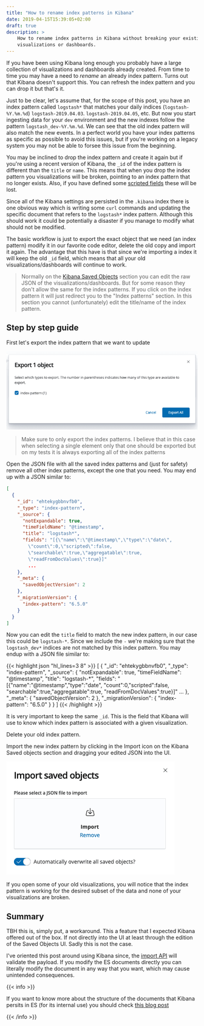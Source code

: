 ```yaml
---
title: "How to rename index patterns in Kibana"
date: 2019-04-15T15:39:05+02:00
draft: true
description: >
    How to rename index patterns in Kibana without breaking your existing
    visualizations or dashboards.
---
```


If you have been using Kibana long enough you probably have a large collection
of visualizations and dashboards already created. From time to time you may have
a need to *rename* an already index pattern. Turns out that Kibana doesn't
support this. You can refresh the index pattern and you can drop it but that's
it.

Just to be clear, let's assume that, for the scope of this post, you have an
index pattern called `logstash*` that matches your daily indices
(`logstash-%Y.%m.%d`) `logstash-2019.04.03`. `logstash-2019.04.05`, etc. But now
you start ingesting data for your `dev` environment and the new indexes follow
the pattern `logstash_dev-%Y.%m.%d`. We can see that the old index pattern will
also match the new events. In a perfect world you have your index patterns as
specific as possible to avoid this issues, but if you're working on a legacy
system you may not be able to forsee this issue from the beginning.

You may be inclined to drop the index pattern and create it again but if you're
using a recent version of Kibana, the `_id` of the index pattern is different
than the `title` or `name`. This means that when you drop the index pattern you
visualizations will be broken, pointing to an index pattern that no longer
exists. Also, if you have defined some [scripted
fields](https://www.elastic.co/guide/en/kibana/current/scripted-fields.html)
these will be lost.

Since all of the Kibana settings are persisted in the `.kibana` index there is
one obvious way which is writing some `curl` commands and updating the specific
document that refers to the `logstash*` index pattern. Although this should work
it could be potentially a disaster if you manage to modify what should not be
modified.

The basic workflow is just to export the exact object that we need (an index
pattern) modify it in our favorite code editor, delete the old copy and import
it again. The advantage that this have is that since we're importing a index it
will keep the old `_id` field, which means that all your old
visualizations/dashboards will continue to work.

> Normally on the [Kibana Saved
> Objects](https://www.elastic.co/guide/en/kibana/current/managing-saved-objects.html)
> section you can edit the raw JSON of the visualizations/dashboards. But for
> some reason they don't allow the same for the index patterns. If you click on
> the index pattern it will just redirect you to the "Index patterns" section.
> In this section you cannot (unfortunately) edit the title/name of the index
> pattern.

## Step by step guide

First let's export the index pattern that we want to update

![Index pattern export](/posts/2019/rename-kibana-index-patterns/export-ui.png)

> Make sure to only export the index patterns. I believe that in this case when
> selecting a single element only that one should be exported but on my tests it
> is always exporting all of the index patterns

Open the JSON file with all the saved index patterns and (just for safety)
remove all other index patterns, except the one that you need. You may end up
with a JSON similar to:

```json
[
  {
    "_id": "ehtekygbbnvfb0",
    "_type": "index-pattern",
    "_source": {
      "notExpandable": true,
      "timeFieldName": "@timestamp",
      "title": "logstash*",
      "fields": "[{\"name\":\"@timestamp\",\"type\":\"date\",
        \"count\":0,\"scripted\":false,
        \"searchable\":true,\"aggregatable\":true,
        \"readFromDocValues\":true}]"
        ...
    },
    "_meta": {
      "savedObjectVersion": 2
    },
    "_migrationVersion": {
      "index-pattern": "6.5.0"
    }
  }
]
```

Now you can edit the `title` field to match the new index pattern, in our
case this could be `logstash-*`. Since we include the `-` we're making sure
that the `logstash_dev*` indices are not matched by this index pattern. You
may endup with a JSON file similar to:

{{< highlight json "hl_lines=3 8" >}}
[
  {
    "_id": "ehtekygbbnvfb0",
    "_type": "index-pattern",
    "_source": {
      "notExpandable": true,
      "timeFieldName": "@timestamp",
      "title": "logstash-*",
      "fields": "[{\"name\":\"@timestamp\",\"type\":\"date\",
        \"count\":0,\"scripted\":false,
        \"searchable\":true,\"aggregatable\":true,
        \"readFromDocValues\":true}]"
        ...
    },
    "_meta": {
      "savedObjectVersion": 2
    },
    "_migrationVersion": {
      "index-pattern": "6.5.0"
    }
  }
]
{{< /highlight >}}

It is very important to keep the same `_id`. This is the field that Kibana will
use to know which index pattern is associated with a given visualization.

Delete your old index pattern.

Import the new index pattern by clicking in the Import icon on the Kibana
Saved objects section and dragging your edited JSON into the UI.

![Saved Objects import UI](/posts/2019/rename-kibana-index-patterns/import-ui.png)

If you open some of your old visualizations, you will notice that the index
pattern is working for the desired subset of the data and none of your
visualizations are broken.

## Summary

TBH this is, simply put, a workaround. This a feature that I expected Kibana
offered out of the box. If not directly into the UI at least through the edition
of the Saved Objects UI. Sadly this is not the case.

I've oriented this post around using Kibana since, the [import
API](https://www.elastic.co/guide/en/kibana/current/dashboard-import-api-import.html)
will validate the payload. If you modify the ES documents directly you can
literally modify the document in any way that you want, which may cause
unintended consequences.

{{< info >}}

If you want to know more about the structure of the documents that Kibana
persits in ES (for its internal use) you should check [this blog post](https://www.elastic.co/blog/kibana-under-the-hood-object-persistence)

{{< /info >}}